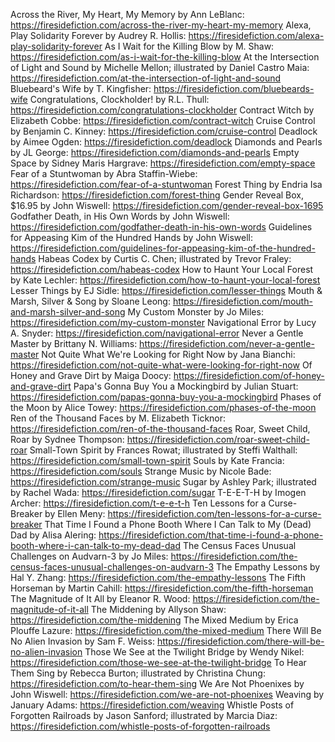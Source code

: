 Across the River, My Heart, My Memory by  Ann LeBlanc: https://firesidefiction.com/across-the-river-my-heart-my-memory
Alexa, Play Solidarity Forever by  Audrey R. Hollis: https://firesidefiction.com/alexa-play-solidarity-forever
As I Wait for the Killing Blow by  M. Shaw: https://firesidefiction.com/as-i-wait-for-the-killing-blow
At the Intersection of Light and Sound by  Michelle Mellon; illustrated by Daniel Castro Maia: https://firesidefiction.com/at-the-intersection-of-light-and-sound
Bluebeard's Wife by  T. Kingfisher: https://firesidefiction.com/bluebeards-wife
Congratulations, Clockholder! by  R.L. Thull: https://firesidefiction.com/congratulations-clockholder
Contract Witch by  Elizabeth Cobbe: https://firesidefiction.com/contract-witch
Cruise Control by  Benjamin C. Kinney: https://firesidefiction.com/cruise-control
Deadlock by  Aimee Ogden: https://firesidefiction.com/deadlock
Diamonds and Pearls by  JL George: https://firesidefiction.com/diamonds-and-pearls
Empty Space by  Sidney Maris Hargrave: https://firesidefiction.com/empty-space
Fear of a Stuntwoman by  Abra Staffin-Wiebe: https://firesidefiction.com/fear-of-a-stuntwoman
Forest Thing by  Endria Isa Richardson: https://firesidefiction.com/forest-thing
Gender Reveal Box, $16.95 by  John Wiswell: https://firesidefiction.com/gender-reveal-box-1695
Godfather Death, in His Own Words by  John Wiswell: https://firesidefiction.com/godfather-death-in-his-own-words
Guidelines for Appeasing Kim of the Hundred Hands by  John Wiswell: https://firesidefiction.com/guidelines-for-appeasing-kim-of-the-hundred-hands
Habeas Codex by  Curtis C. Chen; illustrated by Trevor Fraley: https://firesidefiction.com/habeas-codex
How to Haunt Your Local Forest by  Kate Lechler: https://firesidefiction.com/how-to-haunt-your-local-forest
Lesser Things by  EJ Sidle: https://firesidefiction.com/lesser-things
Mouth & Marsh, Silver & Song by  Sloane Leong: https://firesidefiction.com/mouth-and-marsh-silver-and-song
My Custom Monster by  Jo Miles: https://firesidefiction.com/my-custom-monster
Navigational Error by  Lucy A. Snyder: https://firesidefiction.com/navigational-error
Never a Gentle Master by  Brittany N. Williams: https://firesidefiction.com/never-a-gentle-master
Not Quite What We're Looking for Right Now by  Jana Bianchi: https://firesidefiction.com/not-quite-what-were-looking-for-right-now
Of Honey and Grave Dirt by  Maiga Doocy: https://firesidefiction.com/of-honey-and-grave-dirt
Papa's Gonna Buy You a Mockingbird by  Julian Stuart: https://firesidefiction.com/papas-gonna-buy-you-a-mockingbird
Phases of the Moon by  Alice Towey: https://firesidefiction.com/phases-of-the-moon
Ren of the Thousand Faces by  M. Elizabeth Ticknor: https://firesidefiction.com/ren-of-the-thousand-faces
Roar, Sweet Child, Roar by  Sydnee Thompson: https://firesidefiction.com/roar-sweet-child-roar
Small-Town Spirit by  Frances Rowat; illustrated by Steffi Walthall: https://firesidefiction.com/small-town-spirit
Souls by  Kate Francia: https://firesidefiction.com/souls
Strange Music by  Nicole Bade: https://firesidefiction.com/strange-music
Sugar by  Ashley Park; illustrated by Rachel Wada: https://firesidefiction.com/sugar
T-E-E-T-H by  Imogen Archer: https://firesidefiction.com/t-e-e-t-h
Ten Lessons for a Curse-Breaker by  Ellen Meny: https://firesidefiction.com/ten-lessons-for-a-curse-breaker
That Time I Found a Phone Booth Where I Can Talk to My (Dead) Dad by  Alisa Alering: https://firesidefiction.com/that-time-i-found-a-phone-booth-where-i-can-talk-to-my-dead-dad
The Census Faces Unusual Challenges on Audvarn-3 by  Jo Miles: https://firesidefiction.com/the-census-faces-unusual-challenges-on-audvarn-3
The Empathy Lessons by  Hal Y. Zhang: https://firesidefiction.com/the-empathy-lessons
The Fifth Horseman by  Martin Cahill: https://firesidefiction.com/the-fifth-horseman
The Magnitude of It All by  Eleanor R. Wood: https://firesidefiction.com/the-magnitude-of-it-all
The Middening by  Allyson Shaw: https://firesidefiction.com/the-middening
The Mixed Medium by  Erica Plouffe Lazure: https://firesidefiction.com/the-mixed-medium
There Will Be No Alien Invasion by  Sam F. Weiss: https://firesidefiction.com/there-will-be-no-alien-invasion
Those We See at the Twilight Bridge by  Wendy Nikel: https://firesidefiction.com/those-we-see-at-the-twilight-bridge
To Hear Them Sing by  Rebecca Burton; illustrated by Christina Chung: https://firesidefiction.com/to-hear-them-sing
We Are Not Phoenixes by  John Wiswell: https://firesidefiction.com/we-are-not-phoenixes
Weaving by  January Adams: https://firesidefiction.com/weaving
Whistle Posts of Forgotten Railroads by  Jason Sanford; illustrated by Marcia Diaz: https://firesidefiction.com/whistle-posts-of-forgotten-railroads
